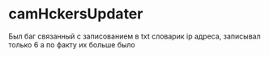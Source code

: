 # camHckersUpdater

Был баг связанный с записованием в txt словарик ip адреса, записывал только 6 а по факту их больше было
